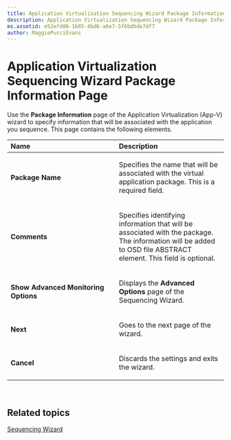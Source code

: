 ```yaml
---
title: Application Virtualization Sequencing Wizard Package Information Page
description: Application Virtualization Sequencing Wizard Package Information Page
ms.assetid: e52efd08-1b05-4bd6-a6e7-5f6bdbde7df7
author: MaggiePucciEvans
---
```


# Application Virtualization Sequencing Wizard Package Information Page


Use the **Package Information** page of the Application Virtualization (App-V) wizard to specify information that will be associated with the application you sequence. This page contains the following elements.

<table>
<colgroup>
<col width="50%" />
<col width="50%" />
</colgroup>
<thead>
<tr class="header">
<th align="left">Name</th>
<th align="left">Description</th>
</tr>
</thead>
<tbody>
<tr class="odd">
<td align="left"><p><strong>Package Name</strong></p></td>
<td align="left"><p>Specifies the name that will be associated with the virtual application package. This is a required field.</p></td>
</tr>
<tr class="even">
<td align="left"><p><strong>Comments</strong></p></td>
<td align="left"><p>Specifies identifying information that will be associated with the package. The information will be added to OSD file ABSTRACT element. This field is optional.</p></td>
</tr>
<tr class="odd">
<td align="left"><p><strong>Show Advanced Monitoring Options</strong></p></td>
<td align="left"><p>Displays the <strong>Advanced Options</strong> page of the Sequencing Wizard.</p></td>
</tr>
<tr class="even">
<td align="left"><p><strong>Next</strong></p></td>
<td align="left"><p>Goes to the next page of the wizard.</p></td>
</tr>
<tr class="odd">
<td align="left"><p><strong>Cancel</strong></p></td>
<td align="left"><p>Discards the settings and exits the wizard.</p></td>
</tr>
</tbody>
</table>

 

## Related topics


[Sequencing Wizard](sequencing-wizard.md)

 

 





